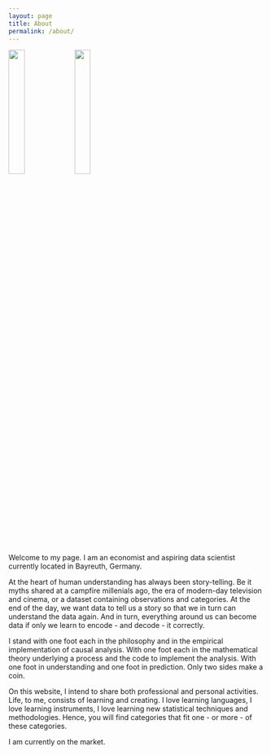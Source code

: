 ```yaml
---
layout: page
title: About
permalink: /about/
---
```


<p float="left">
  <img src="https://github.com/maggomor/maggomor.github.io/blob/gh-pages/docs/assets/MH9_4265.jpg" width=25% height=25%>
  <img src="https://github.com/maggomor/maggomor.github.io/blob/gh-pages/docs/assets/MH9_4086.jpg" width=25% height=25%>
</p>



Welcome to my page. I am an economist and aspiring data scientist currently located in Bayreuth, Germany.

At the heart of human understanding has always been story-telling. Be it myths shared at a campfire millenials ago, the era of modern-day television and cinema, or a dataset containing observations and categories. At the end of the day, we want data to tell us a story so that we in turn can understand the data again. And in turn, everything around us can become data if only we learn to encode - and decode - it correctly.

I stand with one foot each in the philosophy and in the empirical implementation of causal analysis. With one foot each in the mathematical theory underlying a process and the code to implement the analysis. With one foot in understanding and one foot in prediction. Only two sides make a coin.

On this website, I intend to share both professional and personal activities. Life, to me, consists of learning and creating. I love learning languages, I love learning instruments, I love learning new statistical techniques and methodologies. Hence, you will find categories that fit one - or more - of these categories.

I am currently on the market.
